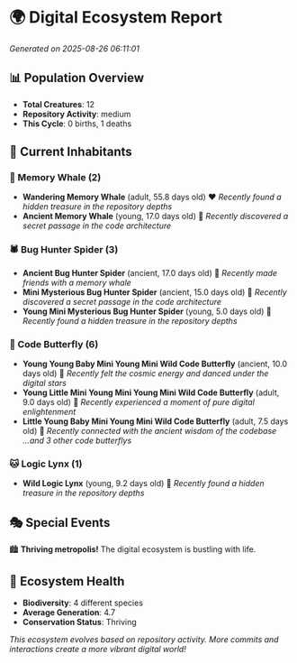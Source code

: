 # 🌍 Digital Ecosystem Report
*Generated on 2025-08-26 06:11:01*

## 📊 Population Overview
- **Total Creatures**: 12
- **Repository Activity**: medium
- **This Cycle**: 0 births, 1 deaths

## 👥 Current Inhabitants

### 🐋 Memory Whale (2)
- **Wandering Memory Whale** (adult, 55.8 days old) ❤️
  *Recently found a hidden treasure in the repository depths*
- **Ancient Memory Whale** (young, 17.0 days old) 💚
  *Recently discovered a secret passage in the code architecture*

### 🕷️ Bug Hunter Spider (3)
- **Ancient Bug Hunter Spider** (ancient, 17.0 days old) 💛
  *Recently made friends with a memory whale*
- **Mini Mysterious Bug Hunter Spider** (ancient, 15.0 days old) 💛
  *Recently discovered a secret passage in the code architecture*
- **Young Mini Mysterious Bug Hunter Spider** (young, 5.0 days old) 💚
  *Recently found a hidden treasure in the repository depths*

### 🦋 Code Butterfly (6)
- **Young Young Baby Mini Young Mini Wild Code Butterfly** (ancient, 10.0 days old) 💛
  *Recently felt the cosmic energy and danced under the digital stars*
- **Young Little Mini Young Mini Young Mini Wild Code Butterfly** (adult, 9.0 days old) 💛
  *Recently experienced a moment of pure digital enlightenment*
- **Little Young Baby Mini Young Mini Wild Code Butterfly** (adult, 7.5 days old) 💚
  *Recently connected with the ancient wisdom of the codebase*
  *...and 3 other code butterflys*

### 🐱 Logic Lynx (1)
- **Wild Logic Lynx** (young, 9.2 days old) 💛
  *Recently found a hidden treasure in the repository depths*

## 🎭 Special Events

🏙️ **Thriving metropolis!** The digital ecosystem is bustling with life.

## 🔬 Ecosystem Health
- **Biodiversity**: 4 different species
- **Average Generation**: 4.7
- **Conservation Status**: Thriving

*This ecosystem evolves based on repository activity. More commits and interactions create a more vibrant digital world!*